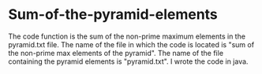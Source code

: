 # Sum-of-the-pyramid-elements
The code function is the sum of the non-prime maximum elements in the pyramid.txt file.
The name of the file in which the code is located is "sum of the non-prime max elements of the pyramid".
The name of the file containing the pyramid elements is "pyramid.txt".
I wrote the code in java.

